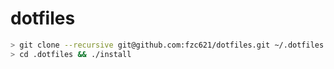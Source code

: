 # dotfiles

```bash
> git clone --recursive git@github.com:fzc621/dotfiles.git ~/.dotfiles
> cd .dotfiles && ./install
```
